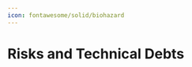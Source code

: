 ```yaml
---
icon: fontawesome/solid/biohazard
---
```


# Risks and Technical Debts

<!-- See: https://docs.arc42.org/section-11/ -->
